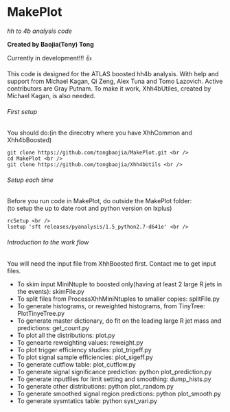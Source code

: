 # MakePlot
*hh to 4b analysis code*

**Created by Baojia(Tony) Tong**

Currently in development!!! :+1:

This code is designed for the ATLAS boosted hh4b analysis.
With help and support from Michael Kagan, Qi Zeng, Alex Tuna and Tomo Lazovich.
Active contributors are Gray Putnam.
To make it work, Xhh4bUtiles, created by Michael Kagan, is also needed.


###### First setup
You should do:(in the direcotry where you have XhhCommon and Xhh4bBoosted) <br />
```
git clone https://github.com/tongbaojia/MakePlot.git <br />
cd MakePlot <br />
git clone https://github.com/tongbaojia/Xhh4bUtils <br />
```

###### Setup each time
Before you run code in MakePlot, do outside the MakePlot folder: <br />
(to setup the up to date root and python version on lxplus) <br />
```
rcSetup <br />
lsetup 'sft releases/pyanalysis/1.5_python2.7-d641e' <br />
```


###### Introduction to the work flow
You will need the input file from XhhBoosted first. Contact me to get input files.

- To skim input MiniNtuple to boosted only(having at least 2 large R jets in the events): skimFile.py
- To split files from ProcessXhhMiniNtuples to smaller copies: splitFile.py
- To generate histograms, or reweighted histograms, from TinyTree: PlotTinyeTree.py
- To generate master dictionary, do fit on the leading large R jet mass and predictions: get_count.py
- To plot all the distributions: plot.py
- To genearte reweighting values: reweight.py
- To plot trigger efficiency studies: plot_trigeff.py
- To plot signal sample efficiencies: plot_sigeff.py
- To generate cutflow table: plot_cutflow.py
- To generate signal significance prediction: python plot_prediction.py
- To generate inputfiles for limit setting and smoothing: dump_hists.py
- To generate other distributions: python plot_random.py
- To generate smoothed signal region predictions: python plot_smooth.py
- To generate sysmtatics table: python syst_vari.py